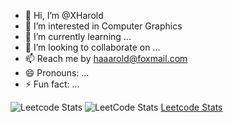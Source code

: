 - 👋 Hi, I’m @XHarold
- 👀 I’m interested in Computer Graphics
- 🌱 I’m currently learning ...
- 💞️ I’m looking to collaborate on ...
- 📫 Reach me by haaarold@foxmail.com
- 😄 Pronouns: ...
- ⚡ Fun fact: ...

![Leetcode Stats](https://leetcard.jacoblin.cool/jovial-vvilliams2oq)
![LeetCode Stats](https://leetcard.jacoblin.cool/xharold?theme=light&font=Noto%20Sans%20Telugu)
[Leetcode Stats](https://leetcard.jacoblin.cool/jovial-vvilliams2oq)

<!---
XHarold/XHarold is a ✨ special ✨ repository because its `README.md` (this file) appears on your GitHub profile.
You can click the Preview link to take a look at your changes.
--->
